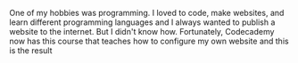 One of my hobbies was programming. I loved to code, make websites, and learn different programming languages and I always wanted to publish a website to the internet. But I didn't know how. Fortunately, Codecademy now has this course that teaches how to configure my own website and this is the result
